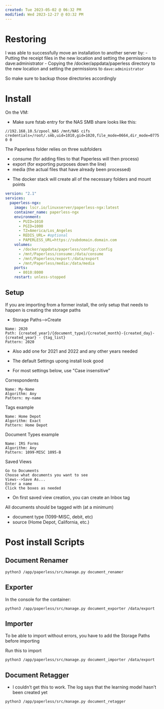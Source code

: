```yaml
---
created: Tue 2023-05-02 @ 06:32 PM
modified: Wed 2023-12-27 @ 03:32 PM
---
```

# Restoring #

I was able to successfully move an installation to another server by:
	- Putting the receipt files in the new location and setting the permissions to dave:administrator
	- Copying the /docker/appdata/paperless directory to the new location and setting the permissions to `dave:administrator`

So make sure to backup those directories accordingly


# Install #

On the VM:
- Make sure fstab entry for the NAS SMB share looks like this:
```
//192.168.10.5/zpool_NAS /mnt/NAS cifs credentials=/root/.smb,uid=1010,gid=1020,file_mode=0664,dir_mode=0775 0 0
```

The Paperless folder relies on three subfolders
- consume (for adding files to that Paperless will then process)
- export (for exporting purposes down the line)
- media (the actual files that have already been processed)

* The docker stack will create all of the necessary folders and mount points


```yaml
version: "2.1"
services:
  paperless-ngx:
    image: lscr.io/linuxserver/paperless-ngx:latest
    container_name: paperless-ngx
    environment:
      - PUID=1010
      - PGID=1000
      - TZ=America/Los_Angeles
      - REDIS_URL= #optional
      - PAPERLESS_URL=https://subdomain.domain.com
    volumes:
      - /docker/appdata/paperless/config:/config
      - /mnt/Paperless/consume:/data/consume
      - /mnt/Paperless/export:/data/export
      - /mnt/Paperless/media:/data/media
    ports:
      - 8010:8000
    restart: unless-stopped
```


## Setup ##

If you are importing from a former install, the only setup that needs to happen is creating the storage paths

- Storage Paths-->Create
```
Name: 2020
Path: {created_year}/{document_type}/{created_month}-{created_day}-{created_year} - {tag_list}
Pattern: 2020
```
* Also add one for 2021 and 2022 and any other years needed


- The default Settings upong install look good

* For most settings below, use "Case insensitive"

Correspondents
```
Name: My-Name
Algorithm: Any
Pattern: my-name
```

Tags example
```
Name: Home Depot
Algorithm: Exact
Pattern: Home Depot
```

Document Types example
```
Name: IRS Forms
Algorithm: Any
Pattern: 1099-MISC 1095-B
```

Saved Views
```
Go to Documents
Choose what documents you want to see
Views-->Save As...
Enter a name
Click the boxes as needed
```

- On first saved view creation, you can create an Inbox tag


All documents should be tagged with (at a minimum)
- document type (1099-MISC, debit, etc)
- source (Home Depot, California, etc.)



# Post install Scripts #

## Document Renamer ##

```
python3 /app/paperless/src/manage.py document_renamer
```


## Exporter ##

In the console for the container:
```
python3 /app/paperless/src/manage.py document_exporter /data/export
```


## Importer

To be able to import without errors, you have to add the Storage Paths before importing

Run this to import
```
python3 /app/paperless/src/manage.py document_importer /data/export
```


## Document Retagger ##

* I couldn't get this to work. The log says that the learning model hasn't been created yet
```
python3 /app/paperless/src/manage.py document_retagger
```

